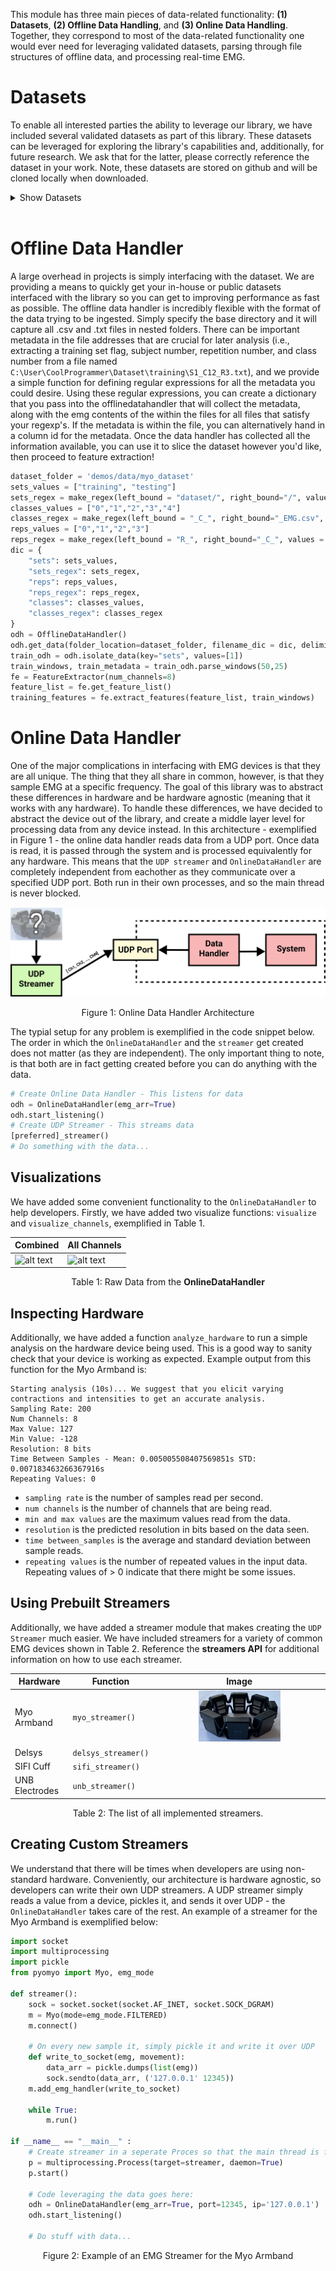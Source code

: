 <style>
    table {
        width: 100%;
    }
    .device_img {
        display: block;
        margin-left: auto;
        margin-right: auto;
        width: 50%;
        height: 50%;
    }
</style>

This module has three main pieces of data-related functionality: **(1) Datasets**, **(2) Offline Data Handling**, and **(3) Online Data Handling**. Together, they correspond to most of the data-related functionality one would ever need for leveraging validated datasets, parsing through file structures of offline data, and processing real-time EMG.

# Datasets
To enable all interested parties the ability to leverage our library, we have included several validated datasets as part of this library. These datasets can be leveraged for exploring the library's capabilities and, additionally, for future research. We ask that for the latter, please correctly reference the dataset in your work. Note, these datasets are stored on github and will be cloned locally when downloaded. 

<details>
<summary>Show Datasets</summary>
<br/>

## Fougner

Short Description.

| Attribute          | Description |
| ------------------ | ----------- |
| **Num Reps:**      | |
| **Time Per Rep:**  | |
| **Classes:**       | |
| **Device:**        | |
| **Sampling Rates:** | |
| **Continuous:**    | |
| **Repo:**          | |

**Using the Dataset:**
```Python
# TODO: Add example
```

**References:**
```
Fougner A, Scheme E, Chan AD, Englehart K, Stavdahl O. Resolving the limb position effect in myoelectric pattern recognition. IEEE Trans Neural Syst Rehabil Eng. 2011 Dec;19(6):644-51. doi: 10.1109/TNSRE.2011.2163529. Epub 2011 Aug 15. PMID: 21846608.
```

## Radmand

Short Description.

| Attribute          | Description |
| ------------------ | ----------- |
| **Num Reps:**      | |
| **Time Per Rep:**  | |
| **Classes:**       | |
| **Device:**        | |
| **Sampling Rates:** | |
| **Continuous:**    | |
| **Repo:**          | |

**Using the Dataset:**
```Python
# TODO: Add example
```

**References:**
```
Radmand A, Scheme E, Englehart K. A characterization of the effect of limb position on EMG features to guide the development of effective prosthetic control schemes. Annu Int Conf IEEE Eng Med Biol Soc. 2014;2014:662-7. doi: 10.1109/EMBC.2014.6943678. PMID: 25570046.
```
-----------

## Scheme_1

Contraction Intensity.

| Attribute          | Description |
| ------------------ | ----------- |
| **Num Reps:**      | |
| **Time Per Rep:**  | |
| **Classes:**       | |
| **Device:**        | |
| **Sampling Rates:** | |
| **Continuous:**    | |
| **Repo:**          | |

**Using the Dataset:**
```Python
# TODO: Add example
```

**References:**
```
Scheme E, Englehart K. Training Strategies for Mitigating the Effect of Proportional Control on Classification in Pattern Recognition Based Myoelectric Control. J Prosthet Orthot. 2013 Apr 1;25(2):76-83. doi: 10.1097/JPO.0b013e318289950b. PMID: 23894224; PMCID: PMC3719876.
```
-------------

## Scheme_2

1v1 Online.

| Attribute          | Description |
| ------------------ | ----------- |
| **Num Reps:**      | |
| **Time Per Rep:**  | |
| **Classes:**       | |
| **Device:**        | |
| **Sampling Rates:** | |
| **Continuous:**    | |
| **Repo:**          | |

**Using the Dataset:**
```Python
# TODO: Add example
```

**References:**
```
E. J. Scheme and K. B. Englehart, "Validation of a Selective Ensemble-Based Classification Scheme for Myoelectric Control Using a Three-Dimensional Fitts' Law Test," in IEEE Transactions on Neural Systems and Rehabilitation Engineering, vol. 21, no. 4, pp. 616-623, July 2013, doi: 10.1109/TNSRE.2012.2226189.
```
-------------

## Scheme_3

Confidence Rejection.

| Attribute          | Description |
| ------------------ | ----------- |
| **Num Reps:**      | |
| **Time Per Rep:**  | |
| **Classes:**       | |
| **Device:**        | |
| **Sampling Rates:** | |
| **Continuous:**    | |
| **Repo:**          | |

**Using the Dataset:**
```Python
# TODO: Add example
```

**References:**
```
E. J. Scheme, B. S. Hudgins and K. B. Englehart, "Confidence-Based Rejection for Improved Pattern Recognition Myoelectric Control," in IEEE Transactions on Biomedical Engineering, vol. 60, no. 6, pp. 1563-1570, June 2013, doi: 10.1109/TBME.2013.2238939.
```
-----------

## Scheme_4

Continuous Transitions.

| Attribute          | Description |
| ------------------ | ----------- |
| **Num Reps:**      | |
| **Time Per Rep:**  | |
| **Classes:**       | |
| **Device:**        | |
| **Sampling Rates:** | |
| **Continuous:**    | |
| **Repo:**          | |

**Using the Dataset:**
```Python
# TODO: Add example
```

**References:**
```
E. Campbell, A. Phinyomark and E. Scheme, "Linear Discriminant Analysis with Bayesian Risk Parameters for Myoelectric Control," 2019 IEEE Global Conference on Signal and Information Processing (GlobalSIP), 2019, pp. 1-5, doi: 10.1109/GlobalSIP45357.2019.8969237.
```
-----------

## Scheme_5

Proportional Control.

| Attribute          | Description |
| ------------------ | ----------- |
| **Num Reps:**      | |
| **Time Per Rep:**  | |
| **Classes:**       | |
| **Device:**        | |
| **Sampling Rates:** | |
| **Continuous:**    | |
| **Repo:**          | |

**Using the Dataset:**
```Python
# TODO: Add example
```

**References:**
```
E. Scheme, B. Lock, L. Hargrove, W. Hill, U. Kuruganti and K. Englehart, "Motion Normalized Proportional Control for Improved Pattern Recognition-Based Myoelectric Control," in IEEE Transactions on Neural Systems and Rehabilitation Engineering, vol. 22, no. 1, pp. 149-157, Jan. 2014, doi: 10.1109/TNSRE.2013.2247421.
```
----------

## Nawfel_1

Feedback.

| Attribute          | Description |
| ------------------ | ----------- |
| **Num Reps:**      | |
| **Time Per Rep:**  | |
| **Classes:**       | |
| **Device:**        | |
| **Sampling Rates:** | |
| **Continuous:**    | |
| **Repo:**          | |

**Using the Dataset:**
```Python
# TODO: Add example
```

**References:**
```
J. L. Nawfel, K. B. Englehart and E. J. Scheme, "A Multi-Variate Approach to Predicting Myoelectric Control Usability," in IEEE Transactions on Neural Systems and Rehabilitation Engineering, vol. 29, pp. 1312-1327, 2021, doi: 10.1109/TNSRE.2021.3094324.
```
----------

## Robertson_1

Rejection 1.

| Attribute          | Description |
| ------------------ | ----------- |
| **Num Reps:**      | |
| **Time Per Rep:**  | |
| **Classes:**       | |
| **Device:**        | |
| **Sampling Rates:** | |
| **Continuous:**    | |
| **Repo:**          | |

**Using the Dataset:**
```Python
# TODO: Add example
```

**References:**
```
Robertson JW, Englehart KB, Scheme EJ. Rejection of Systemic and Operator Errors in a Real-Time Myoelectric Control Task. Annu Int Conf IEEE Eng Med Biol Soc. 2018 Jul;2018:5640-5643. doi: 10.1109/EMBC.2018.8513529. PMID: 30441615.
```
----------

## Robertson_2

Rejection 2.

| Attribute          | Description |
| ------------------ | ----------- |
| **Num Reps:**      | |
| **Time Per Rep:**  | |
| **Classes:**       | |
| **Device:**        | |
| **Sampling Rates:** | |
| **Continuous:**    | |
| **Repo:**          | |

**Using the Dataset:**
```Python
# TODO: Add example
```

**References:**
```
Robertson JW, Englehart KB, Scheme EJ. Effects of Confidence-Based Rejection on Usability and Error in Pattern Recognition-Based Myoelectric Control. IEEE J Biomed Health Inform. 2019 Sep;23(5):2002-2008. doi: 10.1109/JBHI.2018.2878907. Epub 2018 Oct 31. PMID: 30387754.
```
----------

## Raghu_1

Continuous Transitions.

| Attribute          | Description |
| ------------------ | ----------- |
| **Num Reps:**      | |
| **Time Per Rep:**  | |
| **Classes:**       | |
| **Device:**        | |
| **Sampling Rates:** | |
| **Continuous:**    | |
| **Repo:**          | |

**Using the Dataset:**
```Python
# TODO: Add example
```

**References:**
```
Shriram Tallam Puranam Raghu, Dawn MacIsaac, Erik Scheme, Analyzing the impact of class transitions on the design of pattern recognition-based myoelectric control schemes, Biomedical Signal Processing and Control, Volume 71, Part A, 2022, 103134, ISSN 1746-8094, https://doi.org/10.1016/j.bspc.2021.103134.
```

## 3DCDataset

Short Description goes here. TODO: Evan

| Attribute          | Description |
| ------------------ | ----------- |
| **Num Reps:**      | 4 Training, 4 Testing       |
| **Time Per Rep:**      | 5s      |
| **Classes:**       | <ul><li>0 - No Motion</li><li>1 - Radial Deviaton</li><li>2 - Wrist Flexion</li><li>3 - Ulnar Deviaton</li><li>4 - Wrist Extension</li><li>5 - Supination</li><li>6 - Pronation</li><li>7 - Power Grip</li><li>8- Open Hand</li><li>9 - Chuck Grip</li><li>10 - Pinch Grip</li></ul>       |
| **Device:**        | Delsys        |
| **Sampling Rates:** | EMG (1000 Hz)        |
| **Continuous:**    | False |
| **Repo:**          | https://github.com/ECEEvanCampbell/3DCDataset |

**Using the Dataset:**
```Python
dataset = _3DCDataset(save_dir='3dc_data', redownload=False)
odh = dataset.prepare_data(format=OfflineDataHandler)
```

**References:**
```
@article{cote2019deep, title={Deep learning for electromyographic hand gesture signal classification using transfer learning}, author={C{^o}t{'e}-Allard, Ulysse and Fall, Cheikh Latyr and Drouin, Alexandre and Campeau-Lecours, Alexandre and Gosselin, Cl{'e}ment and Glette, Kyrre and Laviolette, Fran{\c{c}}ois and Gosselin, Benoit}, journal={IEEE transactions on neural systems and rehabilitation engineering}, volume={27}, number={4}, pages={760--771}, year={2019}, publisher={IEEE} }

@article{cote2020interpreting, title={Interpreting deep learning features for myoelectric control: A comparison with handcrafted features}, author={C{^o}t{'e}-Allard, Ulysse and Campbell, Evan and Phinyomark, Angkoon and Laviolette, Fran{\c{c}}ois and Gosselin, Benoit and Scheme, Erik}, journal={Frontiers in Bioengineering and Biotechnology}, volume={8}, pages={158}, year={2020}, publisher={Frontiers Media SA} }
```
-------------
</details>
<br/>

# Offline Data Handler 
A large overhead in projects is simply interfacing with the dataset. We are providing a means to quickly get your in-house or public datasets interfaced with the library so you can get to improving performance as fast as possible. The offline data handler is incredibly flexible with the format of the data trying to be ingested. Simply specify the base directory and it will capture all .csv and .txt files in nested folders. There can be important metadata in the file addresses that are crucial for later analysis (i.e., extracting a training set flag, subject number, repetition number, and class number from a file named `C:\User\CoolProgrammer\Dataset\training\S1_C12_R3.txt`), and we provide a simple function for defining regular expressions for all the metadata you could desire. Using these regular expressions, you can create a dictionary that you pass into the offlinedatahandler that will collect the metadata, along with the emg contents of the within the files for all files that satisfy your regexp's. If the metadata is within the file, you can alternatively hand in a column id for the metadata. Once the data handler has collected all the information available, you can use it to slice the dataset however you'd like, then proceed to feature extraction!

```Python
dataset_folder = 'demos/data/myo_dataset'
sets_values = ["training", "testing"]
sets_regex = make_regex(left_bound = "dataset/", right_bound="/", values = sets_values)
classes_values = ["0","1","2","3","4"]
classes_regex = make_regex(left_bound = "_C_", right_bound="_EMG.csv", values = classes_values)
reps_values = ["0","1","2","3"]
reps_regex = make_regex(left_bound = "R_", right_bound="_C_", values = reps_values)
dic = {
    "sets": sets_values,
    "sets_regex": sets_regex,
    "reps": reps_values,
    "reps_regex": reps_regex,
    "classes": classes_values,
    "classes_regex": classes_regex
}
odh = OfflineDataHandler()
odh.get_data(folder_location=dataset_folder, filename_dic = dic, delimiter=",")
train_odh = odh.isolate_data(key="sets", values=[1])
train_windows, train_metadata = train_odh.parse_windows(50,25)
fe = FeatureExtractor(num_channels=8)
feature_list = fe.get_feature_list()
training_features = fe.extract_features(feature_list, train_windows)
```

# Online Data Handler 

One of the major complications in interfacing with EMG devices is that they are all unique.  The thing that they all share in common, however, is that they sample EMG at a specific frequency. The goal of this library was to abstract these differences in hardware and be hardware agnostic (meaning that it works with any hardware). To handle these differences, we have decided to abstract the device out of the library, and create a middle layer level for processing data from any device instead. In this architecture - exemplified in Figure 1 - the online data handler reads data from a UDP port. Once data is read, it is passed through the system and is processed equivalently for any hardware. This means that the `UDP streamer` and `OnlineDataHandler` are completely independent from eachother as they communicate over a specified UDP port. Both run in their own processes, and so the main thread is never blocked.

![alt text](online_dh.png)
<center> <p> Figure 1: Online Data Handler Architecture</p> </center>

The typial setup for any problem is exemplified in the code snippet below. The order in which the `OnlineDataHandler` and the `streamer` get created does not matter (as they are independent). The only important thing to note, is that both are in fact getting created before you can do anything with the data. 

```Python
# Create Online Data Handler - This listens for data 
odh = OnlineDataHandler(emg_arr=True)
odh.start_listening()
# Create UDP Streamer - This streams data 
[preferred]_streamer()
# Do something with the data... 
```

## Visualizations
We have added some convenient functionality to the `OnlineDataHandler` to help developers. Firstly, we have added two visualize functions: `visualize` and `visualize_channels`, exemplified in Table 1.

| <center>Combined</center>  | <center>All Channels</center> |
| ------------- | ------------- |
| ![alt text](all_channels.gif)  | ![alt text](multi_channel.gif)   |
<center> <p> Table 1: Raw Data from the <b>OnlineDataHandler</b></p> </center>

## Inspecting Hardware
Additionally, we have added a function `analyze_hardware` to run a simple analysis on the hardware device being used. This is a good way to sanity check that your device is working as expected. Example output from this function for the Myo Armband is:

```
Starting analysis (10s)... We suggest that you elicit varying contractions and intensities to get an accurate analysis.
Sampling Rate: 200
Num Channels: 8
Max Value: 127
Min Value: -128
Resolution: 8 bits
Time Between Samples - Mean: 0.005005508407569851s STD: 0.007183463266367916s
Repeating Values: 0
```

- `sampling rate` is the number of samples read per second.
- `num channels` is the number of channels that are being read.
- `min and max values` are the maximum values read from the data.
- `resolution` is the predicted resolution in bits based on the data seen.
- `time between_samples` is the average and standard deviation between sample reads. 
- `repeating values` is the number of repeated values in the input data. Repeating values of > 0 indicate that there might be some issues.

## Using Prebuilt Streamers
Additionally, we have added a streamer module that makes creating the `UDP Streamer` much easier. We have included streamers for a variety of common EMG devices shown in Table 2. Reference the <b>streamers API</b> for additional information on how to use each streamer.

| <center>Hardware</center> | <center>Function</center> | <center>Image</center> |
| ------------- | ------------- | ------------- |
| Myo Armband  | `myo_streamer()`  | <div class="device_img">![](devices/Myo.png) </div>|
| Delsys  | `delsys_streamer()` | |
| SIFI Cuff | `sifi_streamer()` | |
| UNB Electrodes | `unb_streamer()` |  |

<center> <p>Table 2: The list of all implemented streamers.</p> </center>

## Creating Custom Streamers
We understand that there will be times when developers are using non-standard hardware. Conveniently, our architecture is hardware agnostic, so developers can write their own UDP streamers. A UDP streamer simply reads a value from a device, pickles it, and sends it over UDP - the `OnlineDataHandler` takes care of the rest. An example of a streamer for the Myo Armband is exemplified below:

```Python
import socket
import multiprocessing
import pickle
from pyomyo import Myo, emg_mode

def streamer():
    sock = socket.socket(socket.AF_INET, socket.SOCK_DGRAM)
    m = Myo(mode=emg_mode.FILTERED)
    m.connect()

    # On every new sample it, simply pickle it and write it over UDP
    def write_to_socket(emg, movement):
        data_arr = pickle.dumps(list(emg))
        sock.sendto(data_arr, ('127.0.0.1' 12345))
    m.add_emg_handler(write_to_socket)
    
    while True:
        m.run()
        
if __name__ == "__main__" :
    # Create streamer in a seperate Proces so that the main thread is free
    p = multiprocessing.Process(target=streamer, daemon=True)
    p.start()
    
    # Code leveraging the data goes here:
    odh = OnlineDataHandler(emg_arr=True, port=12345, ip='127.0.0.1')
    odh.start_listening()

    # Do stuff with data...
```
<center> <p> Figure 2: Example of an EMG Streamer for the Myo Armband</p> </center>